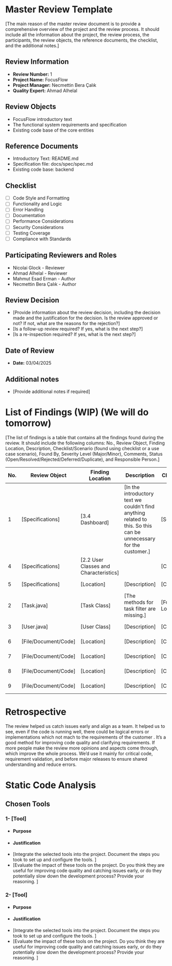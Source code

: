 # Master Review Template

[The main reason of the master review document is to provide a comprehensive overview of the project and the review process. It should include all the information about the project, the review process, the participants, the review objects, the reference documents, the checklist, and the additional notes.]

## Review Information

- **Review Number:** 1
- **Project Name:** FocusFlow
- **Project Manager:** Necmettin Bera Çalık
- **Quality Expert:** Ahmad Alhelal

## Review Objects
- FocusFlow introductory text
- The functional system requirements and specification
- Existing code base of the core entities

## Reference Documents
- Introductory Text: README.md
- Specification file: docs/spec/spec.md
- Existing code base: backend

## Checklist

- [ ] Code Style and Formatting
- [ ] Functionality and Logic
- [ ] Error Handling
- [ ] Documentation
- [ ] Performance Considerations
- [ ] Security Considerations
- [ ] Testing Coverage
- [ ] Compliance with Standards

## Participating Reviewers and Roles

- Nicolai Glock - Reviewer
- Ahmad Alhelal - Reviewer
- Mahmut Esad Erman -  Author
- Necmettin Bera Çalık -  Author

## Review Decision

- [Provide information about the review decision, including the decision made and the justification for the decision. Is the review approved or not? If not, what are the reasons for the rejection?]
- [Is a follow-up review required? If yes, what is the next step?]
- [Is a re-inspection required? If yes, what is the next step?]

## Date of Review

- **Date:** 03/04/2025

## Additional notes

- [Provide additional notes if required]


# List of Findings (WIP) (We will do tomorrow)

[The list of findings is a table that contains all the findings found during the review. It should include the following columns: No., Review Object, Finding Location, Description, Checklist/Scenario (found using checklist or a use case scenario), Found By, Severity Level (Major/Minor), Comments, Status (Open/Resolved/Rejected/Deferred/Duplicate), and Responsible Person.]

| No. | Review Object        | Finding Location                       | Description                                                                                   | Checklist/Scenario        | Found By   | Severity Level | Comments                                                                                        | Status                                      | Responsible Person   |
|-----|----------------------|----------------------------------------|-----------------------------------------------------------------------------------------------|---------------------------|------------|----------------|-------------------------------------------------------------------------------------------------|---------------------------------------------|----------------------|
| 1   | [Specifications]     | [3.4 Dashboard]                        | [In the introductory text we couldn't find anything related to this. So this can be unnecessary for the customer.] | [Scenario ]               | [Alhelal]  | [Minor]        | [It is not written in introductory text. That's why it can be an unnecessary feature. (YAGNI) ] | [Open]                                      | [Ahmad Alhelal]      |
| 4   | [Specifications]     | [2.2 User Classes and Characteristics] |                   | [Checklist/Scenario]      | [Found By] | [Major/Minor]  | [Comments]                                                                                      | [Open/Resolved/Rejected/Deferred/Duplicate] | [Responsible Person] |
| 5   | [Specifications]     | [Location]                             | [Description]                                                                                 | [Checklist/Scenario]      | [Found By] | [Major/Minor]  | [Comments]                                                                                      | [Open/Resolved/Rejected/Deferred/Duplicate] | [Responsible Person] |
| 2   | [Task.java]          | [Task Class]                           | [The methods for task filter are missing.]                                                    | [Functionality and Logic] | [Glock]    | [Major]        | [...]                                                                                           | [Open]                                      | [Mahmut Esad Erman]  |
| 3   | [User.java]          | [User Class]                           | [Description]                                                                                 | [Checklist/Scenario]      | [Found By] | [Major/Minor]  | [Comments]                                                                                      | [Open/Resolved/Rejected/Deferred/Duplicate] | [Responsible Person] |
| 6   | [File/Document/Code] | [Location]                             | [Description]                                                                                 | [Checklist/Scenario]      | [Found By] | [Major/Minor]  | [Comments]                                                                                      | [Open/Resolved/Rejected/Deferred/Duplicate] | [Responsible Person] |
| 7   | [File/Document/Code] | [Location]                             | [Description]                                                                                 | [Checklist/Scenario]      | [Found By] | [Major/Minor]  | [Comments]                                                                                      | [Open/Resolved/Rejected/Deferred/Duplicate] | [Responsible Person] |
| 8   | [File/Document/Code] | [Location]                             | [Description]                                                                                 | [Checklist/Scenario]      | [Found By] | [Major/Minor]  | [Comments]                                                                                      | [Open/Resolved/Rejected/Deferred/Duplicate] | [Responsible Person] |
| 9   | [File/Document/Code] | [Location]                             | [Description]                                                                                 | [Checklist/Scenario]      | [Found By] | [Major/Minor]  | [Comments]                                                                                      | [Open/Resolved/Rejected/Deferred/Duplicate] | [Responsible Person] |



# Retrospective
The review helped us catch issues early and align as a team. It helped us to see, even if the code is running well, there could be logical errors or implementations which not mach to the requirements of the customer . It’s a good method for improving code quality and clarifying requirements. If more people make the review more opinions and aspects come through, which improve the whole process. We’d use it mainly for critical code, requirement validation, and before major releases to ensure shared understanding and reduce errors.
# Static Code Analysis

## Chosen Tools

### 1- [Tool]
- #### Purpose
- #### Justification
- [Integrate the selected tools into the project. Document the steps you took to set up and configure
   the tools. ]
- [Evaluate the impact of these tools on the project. Do you think they are useful for improving code
  quality and catching issues early, or do they potentially slow down the development process?
  Provide your reasoning. ]

### 2- [Tool]
- #### Purpose
- #### Justification
- [Integrate the selected tools into the project. Document the steps you took to set up and configure
  the tools. ]
- [Evaluate the impact of these tools on the project. Do you think they are useful for improving code
  quality and catching issues early, or do they potentially slow down the development process?
  Provide your reasoning. ]